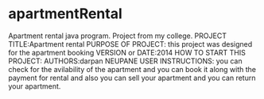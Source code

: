 # apartmentRental
Apartment rental java program. Project from my college.
PROJECT TITLE:Apartment rental
PURPOSE OF PROJECT: this project was designed for the apartment booking
VERSION or DATE:2014
HOW TO START THIS PROJECT:
AUTHORS:darpan NEUPANE
USER INSTRUCTIONS: you can check for the avilability of the apartment and you can book it along with the payment for rental and also you can sell your apartment and you can return your apartment.
